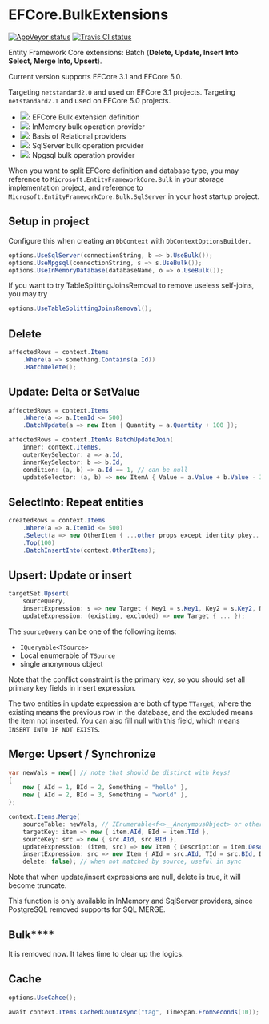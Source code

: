 # EFCore.BulkExtensions

[![AppVeyor status](https://ci.appveyor.com/api/projects/status/8damo2nfqc2sbc2g?svg=true)](https://ci.appveyor.com/project/yang-er/efcore-bulkext) [![Travis CI status](https://travis-ci.com/yang-er/efcore-ext.svg?branch=master&status=started)](https://travis-ci.com/github/yang-er/efcore-ext)

Entity Framework Core extensions: Batch (**Delete, Update, Insert Into Select, Merge Into, Upsert**).

Current version supports EFCore 3.1 and EFCore 5.0.

Targeting `netstandard2.0` and used on EFCore 3.1 projects.
Targeting `netstandard2.1` and used on EFCore 5.0 projects.

- [![](https://img.shields.io/endpoint?url=https%3A%2F%2Fnuget.xylab.fun%2Fv3%2Fpackage%2FMicrosoft.EntityFrameworkCore.Bulk%2Fshields-io.json)](https://nuget.xylab.fun/packages/Microsoft.EntityFrameworkCore.Bulk): EFCore Bulk extension definition
- [![](https://img.shields.io/endpoint?url=https%3A%2F%2Fnuget.xylab.fun%2Fv3%2Fpackage%2FMicrosoft.EntityFrameworkCore.Bulk.InMemory%2Fshields-io.json)](https://nuget.xylab.fun/packages/Microsoft.EntityFrameworkCore.Bulk.InMemory): InMemory bulk operation provider
- [![](https://img.shields.io/endpoint?url=https%3A%2F%2Fnuget.xylab.fun%2Fv3%2Fpackage%2FMicrosoft.EntityFrameworkCore.Bulk.Relational%2Fshields-io.json)](https://nuget.xylab.fun/packages/Microsoft.EntityFrameworkCore.Bulk.Relational): Basis of Relational providers
- [![](https://img.shields.io/endpoint?url=https%3A%2F%2Fnuget.xylab.fun%2Fv3%2Fpackage%2FMicrosoft.EntityFrameworkCore.Bulk.SqlServer%2Fshields-io.json)](https://nuget.xylab.fun/packages/Microsoft.EntityFrameworkCore.Bulk.SqlServer): SqlServer bulk operation provider
- [![](https://img.shields.io/endpoint?url=https%3A%2F%2Fnuget.xylab.fun%2Fv3%2Fpackage%2FMicrosoft.EntityFrameworkCore.Bulk.PostgreSql%2Fshields-io.json)](https://nuget.xylab.fun/packages/Microsoft.EntityFrameworkCore.Bulk.PostgreSql): Npgsql bulk operation provider

When you want to split EFCore definition and database type, you may reference to `Microsoft.EntityFrameworkCore.Bulk` in your storage implementation project, and reference to `Microsoft.EntityFrameworkCore.Bulk.SqlServer` in your host startup project.

## Setup in project

Configure this when creating an `DbContext` with `DbContextOptionsBuilder`.

```csharp
options.UseSqlServer(connectionString, b => b.UseBulk());
options.UseNpgsql(connectionString, s => s.UseBulk());
options.UseInMemoryDatabase(databaseName, o => o.UseBulk());
```

If you want to try TableSplittingJoinsRemoval to remove useless self-joins, you may try

```csharp
options.UseTableSplittingJoinsRemoval();
```

## Delete

```csharp
affectedRows = context.Items
    .Where(a => something.Contains(a.Id))
    .BatchDelete();
```

## Update: Delta or SetValue

```csharp
affectedRows = context.Items
    .Where(a => a.ItemId <= 500)
    .BatchUpdate(a => new Item { Quantity = a.Quantity + 100 });

affectedRows = context.ItemAs.BatchUpdateJoin(
    inner: context.ItemBs,
    outerKeySelector: a => a.Id,
    innerKeySelector: b => b.Id,
    condition: (a, b) => a.Id == 1, // can be null
    updateSelector: (a, b) => new ItemA { Value = a.Value + b.Value - 3 });
```

## SelectInto: Repeat entities

```csharp
createdRows = context.Items
    .Where(a => a.ItemId <= 500)
    .Select(a => new OtherItem { ...other props except identity pkey... })
    .Top(100)
    .BatchInsertInto(context.OtherItems);
```

## Upsert: Update or insert

```csharp
targetSet.Upsert(
    sourceQuery,
    insertExpression: s => new Target { Key1 = s.Key1, Key2 = s.Key2, NormalProp = s.NormalProp },
    updateExpression: (existing, excluded) => new Target { ... });
```

The `sourceQuery` can be one of the following items:
- `IQueryable<TSource>`
- Local enumerable of `TSource`
- single anonymous object

Note that the conflict constraint is the primary key, so you should set all primary key fields in insert expression.

The two entities in update expression are both of type `TTarget`, where the existing means the previous row in the database, and the excluded means the item not inserted. You can also fill null with this field, which means `INSERT INTO IF NOT EXISTS`.

## Merge: Upsert / Synchronize

```csharp
var newVals = new[] // note that should be distinct with keys!
{
    new { AId = 1, BId = 2, Something = "hello" },
    new { AId = 2, BId = 3, Something = "world" },
};

context.Items.Merge(
    sourceTable: newVals, // IEnumerable<f<>__AnonymousObject> or other IQueryable
    targetKey: item => new { item.AId, BId = item.TId },
    sourceKey: src => new { src.AId, src.BId },
    updateExpression: (item, src) => new Item { Description = item.Description + src.Something }, // can be null
    insertExpression: src => new Item { AId = src.AId, TId = src.BId, Description = src.Something }, // can be null, and ignore identity pkey
    delete: false); // when not matched by source, useful in sync
```

Note that when update/insert expressions are null, delete is true, it will become truncate.

This function is only available in InMemory and SqlServer providers, since PostgreSQL removed supports for SQL MERGE.

## Bulk\*\*\*\*

It is removed now. It takes time to clear up the logics.

## Cache

```csharp
options.UseCahce();

await context.Items.CachedCountAsync("tag", TimeSpan.FromSeconds(10));
```
